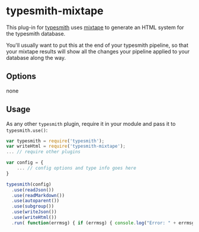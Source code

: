# typesmith-mixtape

This plug-in for [typesmith](https://www.github.com/bbor/typesmith) uses [mixtape](https://www.github.com/bbor/mixtape) to generate an HTML system for the typesmith database.

You'll usually want to put this at the end of your typesmith pipeline, so that your mixtape results will show all the changes your pipeline applied to your database along the way.

## Options

none

## Usage

As any other `typesmith` plugin, require it in your module and pass it to `typesmith.use()`:

```js
var typesmith = require('typesmith');
var writeHtml = require('typesmith-mixtape');
... // require other plugins

var config = {
	... // config options and type info goes here
}

typesmith(config)
  .use(readJson())
  .use(readMarkdown())
  .use(autoparent())
  .use(subgroup())
  .use(writeJson())
  .use(writeHtml())
  .run( function(errmsg) { if (errmsg) { console.log("Error: " + errmsg); } console.log('finished!'); } );
```
